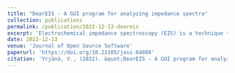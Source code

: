 ```yaml
---
title: "DearEIS - A GUI program for analyzing impedance spectra"
collection: publications
permalink: /publication/2022-12-13-deareis
excerpt: 'Electrochemical impedance spectroscopy (EIS) is a technique that is widely used to characterize the properties of materials used in, e.g., batteries and ion-selective electrodes.'
date: 2022-12-13
venue: 'Journal of Open Source Software'
paperurl: 'https://doi.org/10.21105/joss.04808'
citation: 'Yrjänä, V., (2022). &quot;DearEIS - A GUI program for analyzing impedance spectra&quot;. <i>Journal of Open Source Software</i>, 7(80), 4808'
---
```


